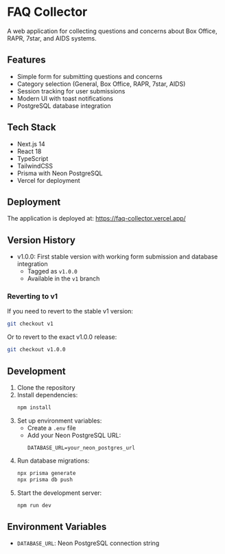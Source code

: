 # FAQ Collector

A web application for collecting questions and concerns about Box Office, RAPR, 7star, and AIDS systems.

## Features
- Simple form for submitting questions and concerns
- Category selection (General, Box Office, RAPR, 7star, AIDS)
- Session tracking for user submissions
- Modern UI with toast notifications
- PostgreSQL database integration

## Tech Stack
- Next.js 14
- React 18
- TypeScript
- TailwindCSS
- Prisma with Neon PostgreSQL
- Vercel for deployment

## Deployment
The application is deployed at: https://faq-collector.vercel.app/

## Version History
- v1.0.0: First stable version with working form submission and database integration
  - Tagged as `v1.0.0`
  - Available in the `v1` branch

### Reverting to v1
If you need to revert to the stable v1 version:
```bash
git checkout v1
```

Or to revert to the exact v1.0.0 release:
```bash
git checkout v1.0.0
```

## Development
1. Clone the repository
2. Install dependencies:
   ```bash
   npm install
   ```
3. Set up environment variables:
   - Create a `.env` file
   - Add your Neon PostgreSQL URL:
     ```
     DATABASE_URL=your_neon_postgres_url
     ```
4. Run database migrations:
   ```bash
   npx prisma generate
   npx prisma db push
   ```
5. Start the development server:
   ```bash
   npm run dev
   ```

## Environment Variables
- `DATABASE_URL`: Neon PostgreSQL connection string
